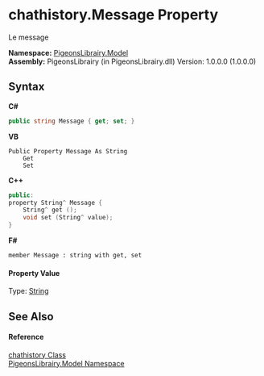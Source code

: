 # chathistory.Message Property 
 

Le message

**Namespace:**&nbsp;<a href="740f9e4a-e251-715e-60bf-e906871d97b4">PigeonsLibrairy.Model</a><br />**Assembly:**&nbsp;PigeonsLibrairy (in PigeonsLibrairy.dll) Version: 1.0.0.0 (1.0.0.0)

## Syntax

**C#**<br />
``` C#
public string Message { get; set; }
```

**VB**<br />
``` VB
Public Property Message As String
	Get
	Set
```

**C++**<br />
``` C++
public:
property String^ Message {
	String^ get ();
	void set (String^ value);
}
```

**F#**<br />
``` F#
member Message : string with get, set

```


#### Property Value
Type: <a href="http://msdn2.microsoft.com/en-us/library/s1wwdcbf" target="_blank">String</a>

## See Also


#### Reference
<a href="f6e3b8f2-5289-041c-bfed-7d1e9141308b">chathistory Class</a><br /><a href="740f9e4a-e251-715e-60bf-e906871d97b4">PigeonsLibrairy.Model Namespace</a><br />